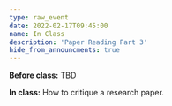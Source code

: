 ```yaml
---
type: raw_event
date: 2022-02-17T09:45:00
name: In Class
description: 'Paper Reading Part 3'
hide_from_announcments: true
---
```


**Before class:** TBD

**In class:** How to critique a research paper.

